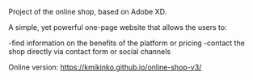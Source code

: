 Project of the online shop, based on Adobe XD.

A simple, yet powerful one-page website that allows the users to:

-find information on the benefits of the platform or pricing -contact the shop directly via contact form or social channels

Online version: https://kmikinko.github.io/online-shop-v3/
